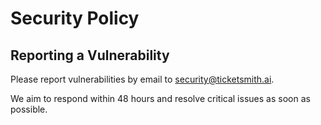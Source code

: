 # Security Policy

## Reporting a Vulnerability
Please report vulnerabilities by email to security@ticketsmith.ai.

We aim to respond within 48 hours and resolve critical issues as soon as possible.
